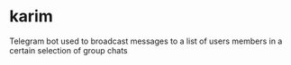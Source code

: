 # karim
 Telegram bot used to broadcast messages to a list of users members in a certain selection of group chats
